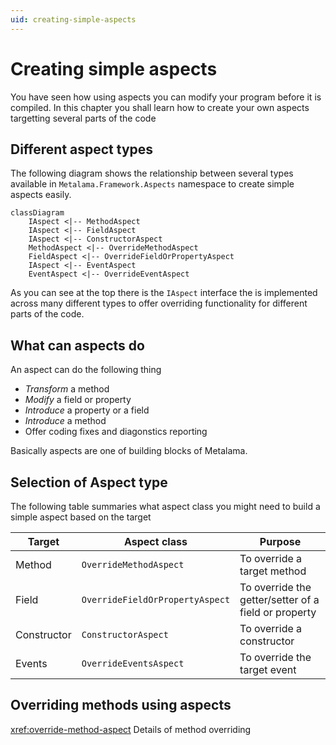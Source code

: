 ```yaml
---
uid: creating-simple-aspects
---
```


# Creating simple aspects 
You have seen how using aspects you can modify your program before it is compiled. In this chapter you shall learn how to create your own aspects targetting several parts of the code


## Different aspect types 
The following diagram shows the relationship between several types available in `Metalama.Framework.Aspects` namespace to create simple aspects easily. 

```mermaid
classDiagram
    IAspect <|-- MethodAspect
    IAspect <|-- FieldAspect
    IAspect <|-- ConstructorAspect
    MethodAspect <|-- OverrideMethodAspect
    FieldAspect <|-- OverrideFieldOrPropertyAspect 
    IAspect <|-- EventAspect
    EventAspect <|-- OverrideEventAspect
```

As you can see at the top there is the `IAspect` interface the is implemented across many different types to offer overriding functionality for different parts of the code. 

## What can aspects do 
An aspect can do the following thing

* _Transform_ a method
* _Modify_ a field or property
* _Introduce_ a property or a field 
* _Introduce_ a method 
* Offer coding fixes and diagonstics reporting 

Basically aspects are one of building blocks of Metalama. 

## Selection of Aspect type 
The following table summaries what aspect class you might need to build a simple aspect based on the target 


|Target | Aspect class | Purpose 
|-------|-------------|------------
| Method | `OverrideMethodAspect` | To override a target method 
| Field  | `OverrideFieldOrPropertyAspect` | To override the getter/setter of a field or property 
| Constructor | `ConstructorAspect` | To override a constructor  
| Events | `OverrideEventsAspect` | To override the target event  

## Overriding methods using aspects 

<xref:override-method-aspect> Details of method overriding 




